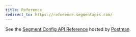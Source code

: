 ```yaml
---
title: Reference
redirect_to: https://reference.segmentapis.com/
---
```


See the [Segment Config API Reference](https://reference.segmentapis.com/) hosted by [Postman](https://www.getpostman.com/).
